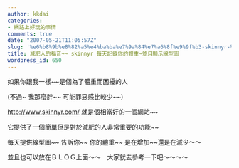 ```yaml
---
author: kkdai
categories:
- 網路上好玩的事情
comments: true
date: "2007-05-21T11:05:57Z"
slug: '%e6%b8%9b%e8%82%a5%e4%ba%ba%e7%9a%84%e7%a6%8f%e9%9f%b3-skinnyr-%e6%af%8f%e5%a4%a9%e8%a8%98%e9%8c%84%e4%bd%a0%e7%9a%84%e9%ab%94%e9%87%8d%e4%b8%a6%e4%b8%94%e9%a1%af%e7%a4%ba%e7%b7%9a%e5%9e%8b'
title: 減肥人的福音~~ skinnyr 每天記錄你的體重~並且顯示線型圖
wordpress_id: 650
---
```



  
  


如果你跟我一樣~~是個為了體重而困擾的人  

(不過~ 我那麼胖~~ 可能罪惡感比較少~~)  

http://www.skinnyr.com/ 就是個相當好的一個網站~~   

它提供了一個簡單但是對於減肥的人非常重要的功能~~  

每天提供線型圖~~ 告訴你~~ 你的體重~~ 是在增加~~還是在減少～～  

並且也可以放在ＢＬＯＧ上面～～　大家就去參考一下吧～～～～
